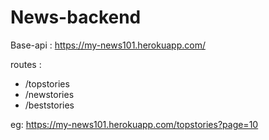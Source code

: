 # News-backend
Base-api : https://my-news101.herokuapp.com/

routes : 
<ul>
    <li>/topstories</li>
    <li>/newstories</li>
    <li>/beststories</li>
</ul>

eg: https://my-news101.herokuapp.com/topstories?page=10
